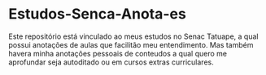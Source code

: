 # Estudos-Senca-Anota-es
Este repositório está vinculado ao meus estudos no Senac Tatuape, a qual possui anotações de aulas que facilitão meu entendimento. Mas também havera minha anotações pessoais de conteudos a qual quero me aprofundar seja autoditado ou em cursos extras curriculares.  
